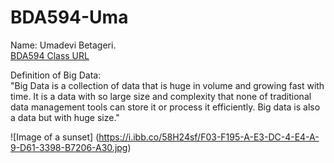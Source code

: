 # BDA594-Uma
Name: Umadevi Betageri.   
[BDA594 Class URL](https://sdsu.instructure.com/courses/79732) 
  
Definition of Big Data:  
"Big Data is a collection of data that is huge in volume and growing fast with time. It is a data with so large size and complexity that none of traditional data management tools can store it or process it efficiently. Big data is also a data but with huge size."  
    
![Image of a sunset]  (https://i.ibb.co/58H24sf/F03-F195-A-E3-DC-4-E4-A-9-D61-3398-B7206-A30.jpg)  


  
  
  
